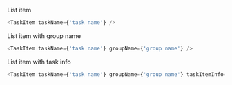 List item

```js
<TaskItem taskName={'task name'} />
```

List item with group name

```js
<TaskItem taskName={'task name'} groupName={'group name'} />
```

List item with task info

```js
<TaskItem taskName={'task name'} groupName={'group name'} taskItemInfo={'Zaległe czw, 2 września'} />
```
